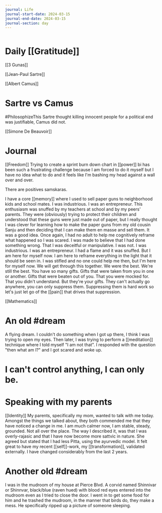 ```yaml
---
journal: Life
journal-start-date: 2024-03-15
journal-end-date: 2024-03-15
journal-section: day
---
```

```calendar-nav
```

# Daily [[Gratitude]]

[[3 Gunas]]

[[Jean-Paul Sartre]]

[[Albert Camus]]

# Sartre vs Camus
#PhilosophizeThis 
Sartre thought killing innocent people for a political end was justifiable, Camus did not.

[[Simone De Beauvoir]]
# Journal
[[Freedom]]
Trying to create a sprint burn down chart in [[power]] bi has been such a frustrating challenge because I am forced to do it myself but I have no idea what to do and it feels like I'm bashing my head against a wall over and over. 

There are positives samskaras. 

I have a core [[memory]] where I used to sell paper guns to neighborhood kids and school mates. I was industrious. I was an entrepreneur. This enthusiasm was snuffed by my teachers at school and by my peers' parents. They were (obviously) trying to protect their children and understood that these guns were just made out of paper, but I really thought I was clever for learning how to make the paper guns from my old cousin Sanju and then deciding that I can make them en masse and sell them. It was a good idea. Once again, I had no adult to help me cognitively reframe what happened so I was scared. I was made to believe that I had done something wrong. That I was deceitful or manipulative. I was not. I was industrious. I was an entrepreneur. I had a flame and it was snuffed. But I am here for myself now. I am here to reframe everything in the light that it should be seen in. I was stifled and no one could help me then, but I'm here for myself now. We will get through this together. We were the best. We're still the best. You have so many gifts. Gifts that were taken from you in one or another. Gifts that were beaten out of you. That you were mocked for. That you didn't understand. But they're your gifts. They can't actually go anywhere, you can only suppress them. Suppressing them is hard work so let's just let go of the [[pain]] that drives that suppression.

[[Mathematics]]

# An old #dream 
A flying dream. I couldn't do something when I got up there, I think I was trying to open my eyes. Then later, I was trying to perform a [[meditation]] technique where I told myself "I am not that". I responded with the question "then what am I?" and I got scared and woke up.

# I can't control anything, I can only be.

# Speaking with my parents
[[Identity]]
My parents, specifically my mom, wanted to talk with me today. Amongst the things we talked about, they both commended me that they have noticed a change in me. I am much calmer now, I am stable, steady, grounded. Not all over the place. The way I described it, was that I was overly-rajasic and that I have now become more sattvic in nature. She agreed but stated that I had less Pitta, using the ayurvedic model. It felt great to have my recent [[self]]-work, my [[transformation]], validated externally. I have changed considerably from the last 2 years. 

# Another old #dream 
I was in the mudroom of my house at Pierce Blvd. A corvid named Shinnivar or Shinnvar, black/blue (raven hued) with blood red eyes entered into the mudroom even as I tried to close the door. I went in to get some food for him and he trashed the mudroom, in the manner that birds do, they make a mess. He specifically ripped up a picture of someone sleeping.


